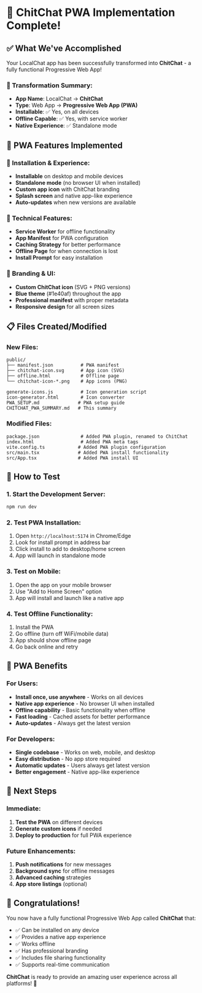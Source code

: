 # 🎉 ChitChat PWA Implementation Complete!

## ✅ What We've Accomplished

Your LocalChat app has been successfully transformed into **ChitChat** - a fully functional Progressive Web App!

### 🔄 Transformation Summary:
- **App Name**: LocalChat → **ChitChat**
- **Type**: Web App → **Progressive Web App (PWA)**
- **Installable**: ✅ Yes, on all devices
- **Offline Capable**: ✅ Yes, with service worker
- **Native Experience**: ✅ Standalone mode

## 🚀 PWA Features Implemented

### 📱 Installation & Experience:
- **Installable** on desktop and mobile devices
- **Standalone mode** (no browser UI when installed)
- **Custom app icon** with ChitChat branding
- **Splash screen** and native app-like experience
- **Auto-updates** when new versions are available

### 🔧 Technical Features:
- **Service Worker** for offline functionality
- **App Manifest** for PWA configuration
- **Caching Strategy** for better performance
- **Offline Page** for when connection is lost
- **Install Prompt** for easy installation

### 🎨 Branding & UI:
- **Custom ChitChat icon** (SVG + PNG versions)
- **Blue theme** (#1e40af) throughout the app
- **Professional manifest** with proper metadata
- **Responsive design** for all screen sizes

## 📋 Files Created/Modified

### New Files:
```
public/
├── manifest.json          # PWA manifest
├── chitchat-icon.svg      # App icon (SVG)
├── offline.html           # Offline page
└── chitchat-icon-*.png    # App icons (PNG)

generate-icons.js          # Icon generation script
icon-generator.html        # Icon converter
PWA_SETUP.md              # PWA setup guide
CHITCHAT_PWA_SUMMARY.md   # This summary
```

### Modified Files:
```
package.json               # Added PWA plugin, renamed to ChitChat
index.html                 # Added PWA meta tags
vite.config.ts            # Added PWA plugin configuration
src/main.tsx              # Added PWA install functionality
src/App.tsx               # Added PWA install UI
```

## 🧪 How to Test

### 1. Start the Development Server:
```bash
npm run dev
```

### 2. Test PWA Installation:
1. Open `http://localhost:5174` in Chrome/Edge
2. Look for install prompt in address bar
3. Click install to add to desktop/home screen
4. App will launch in standalone mode

### 3. Test on Mobile:
1. Open the app on your mobile browser
2. Use "Add to Home Screen" option
3. App will install and launch like a native app

### 4. Test Offline Functionality:
1. Install the PWA
2. Go offline (turn off WiFi/mobile data)
3. App should show offline page
4. Go back online and retry

## 🎯 PWA Benefits

### For Users:
- **Install once, use anywhere** - Works on all devices
- **Native app experience** - No browser UI when installed
- **Offline capability** - Basic functionality when offline
- **Fast loading** - Cached assets for better performance
- **Auto-updates** - Always get the latest version

### For Developers:
- **Single codebase** - Works on web, mobile, and desktop
- **Easy distribution** - No app store required
- **Automatic updates** - Users always get latest version
- **Better engagement** - Native app-like experience

## 🔮 Next Steps

### Immediate:
1. **Test the PWA** on different devices
2. **Generate custom icons** if needed
3. **Deploy to production** for full PWA experience

### Future Enhancements:
1. **Push notifications** for new messages
2. **Background sync** for offline messages
3. **Advanced caching** strategies
4. **App store listings** (optional)

## 🎉 Congratulations!

You now have a fully functional Progressive Web App called **ChitChat** that:
- ✅ Can be installed on any device
- ✅ Provides a native app experience
- ✅ Works offline
- ✅ Has professional branding
- ✅ Includes file sharing functionality
- ✅ Supports real-time communication

**ChitChat** is ready to provide an amazing user experience across all platforms! 🚀
